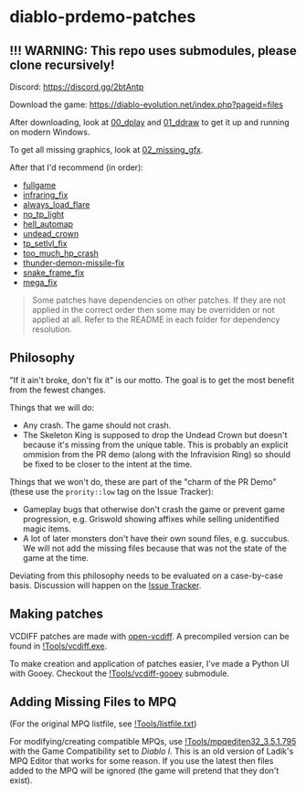 # diablo-prdemo-patches

## !!! WARNING: This repo uses submodules, please clone recursively!

Discord: https://discord.gg/2btAntp

Download the game: https://diablo-evolution.net/index.php?pageid=files

After downloading, look at [00_dplay](00_dplay) and [01_ddraw](01_ddraw) to get it up and running on modern Windows.

To get all missing graphics, look at [02_missing_gfx](02_missing_gfx).

After that I'd recommend (in order):

  * [fullgame](fullgame)
  * [infraring_fix](infraring_fix)
  * [always_load_flare](always_load_flare)
  * [no_tp_light](no_tp_light)
  * [hell_automap](hell_automap)
  * [undead_crown](undead_crown)
  * [tp_setlvl_fix](tp_setlvl_fix)
  * [too_much_hp_crash](too_much_hp_crash)
  * [thunder-demon-missile-fix](thunder-demon-missile-fix)
  * [snake_frame_fix](snake_frame_fix)
  * [mega_fix](mega_fix)

> Some patches have dependencies on other patches. If they are not applied in the correct order then some may be overridden or not applied at all. Refer to the README in each folder for dependency resolution.

## Philosophy

"If it ain't broke, don't fix it" is our motto. The goal is to get the most benefit from the fewest changes.

Things that we will do:

* Any crash. The game should not crash.
* The Skeleton King is supposed to drop the Undead Crown but doesn't because it's missing from the unique table. This is probably an explicit ommision from the PR demo (along with the Infravision Ring) so should be fixed to be closer to the intent at the time.

Things that we won't do, these are part of the "charm of the PR Demo" (these use the `prority::low` tag on the Issue Tracker):

* Gameplay bugs that otherwise don't crash the game or prevent game progression, e.g. Griswold showing affixes while selling unidentified magic items.
* A lot of later monsters don't have their own sound files, e.g. succubus. We will not add the missing files because that was not the state of the game at the time.

Deviating from this philosophy needs to be evaluated on a case-by-case basis. Discussion will happen on the [Issue Tracker](https://gitlab.com/moralbacteria/diablo-prdemo-patches/-/issues).

## Making patches

VCDIFF patches are made with [open-vcdiff](https://github.com/google/open-vcdiff). A precompiled version can be found in [!Tools/vcdiff.exe](!Tools/vcdiff.exe).

To make creation and application of patches easier, I've made a Python UI with Gooey. Checkout the [!Tools/vcdiff-gooey](!Tools/vcdiff-gooey) submodule.

## Adding Missing Files to MPQ

(For the original MPQ listfile, see [!Tools/listfile.txt](!Tools/listfile.txt))

For modifying/creating compatible MPQs, use [!Tools/mpqediten32_3.5.1.795](!Tools/mpqediten32_3.5.1.795) with the Game Compatibility set to _Diablo I_. This is an old version of Ladik's MPQ Editor that works for some reason. If you use the latest then files added to the MPQ will be ignored (the game will pretend that they don't exist).